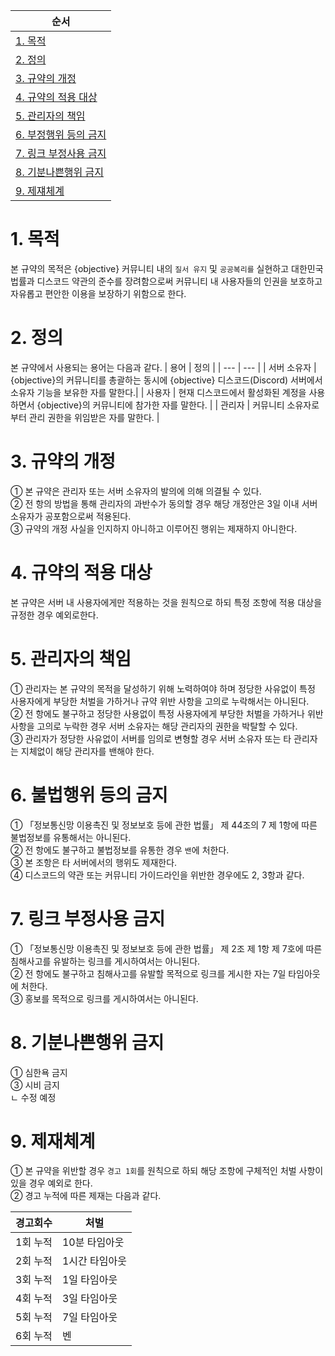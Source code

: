 | 순서 |
| --- |
|[1. 목적](https://github.com/5-23/objective/blob/main/terms.md#1-목적)|
|[2. 정의](https://github.com/5-23/objective/blob/main/terms.md#2-정의)|
|[3. 규약의 개정](https://github.com/5-23/objective/blob/main/terms.md#3-규약의-개정)|
|[4. 규약의 적용 대상](https://github.com/5-23/objective/blob/main/terms.md#4-규약의-적용-대상)|
|[5. 관리자의 책임](https://github.com/5-23/objective/blob/main/terms.md#5-관리자의-책임)|
|[6. 부정행위 등의 금지](https://github.com/5-23/objective/blob/main/terms.md#6-불법행위-등의-금지)|
|[7. 링크 부정사용 금지](https://github.com/5-23/objective/blob/main/terms.md#7-링크-부정사용-금지)|
|[8. 기분나쁜행위 금지](https://github.com/5-23/objective/blob/main/terms.md#8-기분나쁜행위-금지)|
|[9. 제쟤체계](https://github.com/5-23/objective/blob/main/terms.md#9-제쟤체계)|

# 1. 목적
본 규약의 목적은 {objective} 커뮤니티 내의 `질서 유지` 및 `공공복리를` 실현하고 대한민국 법률과 디스코드 약관의 준수를 장려함으로써 커뮤니티 내 사용자들의 인권을 보호하고 자유롭고 편안한 이용을 보장하기 위함으로 한다.

# 2. 정의
본 규약에서 사용되는 용어는 다음과 같다.
| 용어 | 정의 |
| --- | --- |
| 서버 소유자 | {objective}의 커뮤니티를 총괄하는 동시에 {objective} 디스코드(Discord) 서버에서 소유자 기능을 보유한 자를 말한다.|
| 사용자 | 현재 디스코드에서 활성화된 계정을 사용하면서 {objective}의 커뮤니티에 참가한 자를 말한다. |
| 관리자 | 커뮤니티 소유자로 부터 관리 권한을 위임받은 자를 말한다. |

# 3. 규약의 개정
① 본 규약은 관리자 또는 서버 소유자의 발의에 의해 의결될 수 있다.<br/>
② 전 항의 방법을 통해 관리자의 과반수가 동의할 경우 해당 개정안은 3일 이내 서버 소유자가 공포함으로써 적용된다.<br/>
③ 규약의 개정 사실을 인지하지 아니하고 이루어진 행위는 제재하지 아니한다.<br/>

# 4. 규약의 적용 대상
본 규약은 서버 내 사용자에게만 적용하는 것을 원칙으로 하되 특정 조항에 적용 대상을 규정한 경우 예외로한다.

# 5. 관리자의 책임
① 관리자는 본 규약의 목적을 달성하기 위해 노력하여야 하며 정당한 사유없이 특정 사용자에게 부당한 처벌을 가하거나 규약 위반 사항을 고의로 누락해서는 아니된다.</br>
② 전 항에도 불구하고 정당한 사용없이 특정 사용자에게 부당한 처벌을 가하거나 위반 사항을 고의로 누락한 경우 서버 소유자는 해당 관리자의 권한을 박탈할 수 있다.</br>
③ 관리자가 정당한 사유없이 서버를 임의로 변형할 경우 서버 소유자 또는 타 관리자는 지체없이 해당 관리자를 밴해야 한다.


# 6. 불법행위 등의 금지
① 「정보통신망 이용촉진 및 정보보호 등에 관한 법률」 제 44조의 7 제 1항에 따른 불법정보를 유통해서는 아니된다.<br/>
② 전 항에도 불구하고 불법정보를 유통한 경우 `밴`에 처한다.<br/>
③ 본 조항은 타 서버에서의 행위도 제재한다.<br/>
④ 디스코드의 약관 또는 커뮤니티 가이드라인을 위반한 경우에도 2, 3항과 같다.<br/>

# 7. 링크 부정사용 금지
① 「정보통신망 이용촉진 및 정보보호 등에 관한 법률」 제 2조 제 1항 제 7호에 따른 침해사고를 유발하는 링크를 게시하여서는 아니된다.<br/>
② 전 항에도 불구하고 침해사고를 유발할 목적으로 링크를 게시한 자는 7일 타임아웃에 처한다.<br/>
③ 홍보를 목적으로 링크를 게시하여서는 아니된다.

# 8. 기분나쁜행위 금지
① 심한욕 금지<br/>
③ 시비 금지<br/>
ㄴ 수정 예정



# 9. 제재체계
① 본 규약을 위반할 경우 `경고 1회`를 원칙으로 하되 해당 조항에 구체적인 처벌 사항이 있을 경우 예외로 한다.<br/>
② 경고 누적에 따른 제재는 다음과 같다.

| 경고회수 | 처벌 |
| --- | --- |
| 1회 누적 | 10분 타임아웃 |
| 2회 누적 | 1시간 타임아웃 |
| 3회 누적 | 1일 타임아웃 |
| 4회 누적 | 3일 타임아웃 |
| 5회 누적 | 7일 타임아웃 |
| 6회 누적 | 벤 |
